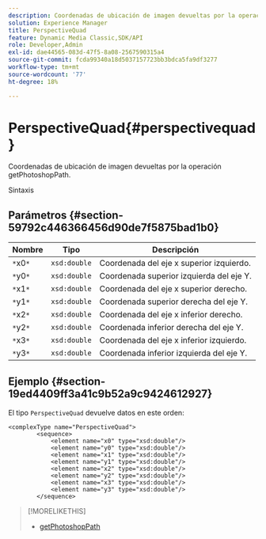 ```yaml
---
description: Coordenadas de ubicación de imagen devueltas por la operación getPhotoshopPath.
solution: Experience Manager
title: PerspectiveQuad
feature: Dynamic Media Classic,SDK/API
role: Developer,Admin
exl-id: dae44565-083d-47f5-8a08-2567590315a4
source-git-commit: fcda99340a18d5037157723bb3bdca5fa9df3277
workflow-type: tm+mt
source-wordcount: '77'
ht-degree: 18%

---
```


# PerspectiveQuad{#perspectivequad}

Coordenadas de ubicación de imagen devueltas por la operación getPhotoshopPath.

Sintaxis

## Parámetros {#section-59792c446366456d90de7f5875bad1b0}

| Nombre | Tipo | Descripción |
|---|---|---|
| `*`x0`*` | `xsd:double` | Coordenada del eje x superior izquierdo. |
| `*`y0`*` | `xsd:double` | Coordenada superior izquierda del eje Y. |
| `*`x1`*` | `xsd:double` | Coordenada del eje x superior derecho. |
| `*`y1`*` | `xsd:double` | Coordenada superior derecha del eje Y. |
| `*`x2`*` | `xsd:double` | Coordenada del eje x inferior derecho. |
| `*`y2`*` | `xsd:double` | Coordenada inferior derecha del eje Y. |
| `*`x3`*` | `xsd:double` | Coordenada del eje x inferior izquierdo. |
| `*`y3`*` | `xsd:double` | Coordenada inferior izquierda del eje Y. |

## Ejemplo {#section-19ed4409ff3a41c9b52a9c9424612927}

El tipo `PerspectiveQuad` devuelve datos en este orden:

```
<complexType name="PerspectiveQuad">
        <sequence>
            <element name="x0" type="xsd:double"/>
            <element name="y0" type="xsd:double"/>
            <element name="x1" type="xsd:double"/>
            <element name="y1" type="xsd:double"/>
            <element name="x2" type="xsd:double"/>
            <element name="y2" type="xsd:double"/>
            <element name="x3" type="xsd:double"/>
            <element name="y3" type="xsd:double"/>
        </sequence>
```

>[!MORELIKETHIS]
>
>* [getPhotoshopPath](../../operations/c-operations-intro/c-methods/r-get-photoshop-path.md#reference-545f902f84194951ac04e947fdc803b9)

